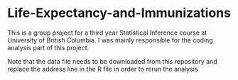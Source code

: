 # Life-Expectancy-and-Immunizations

This is a group project for a third year Statistical Inference course at University of British Columbia. I was mainly responsible for the coding analysis part of this project.

Note that the data file needs to be downloaded from this repository and replace the address line in the R file in order to rerun the analysis
